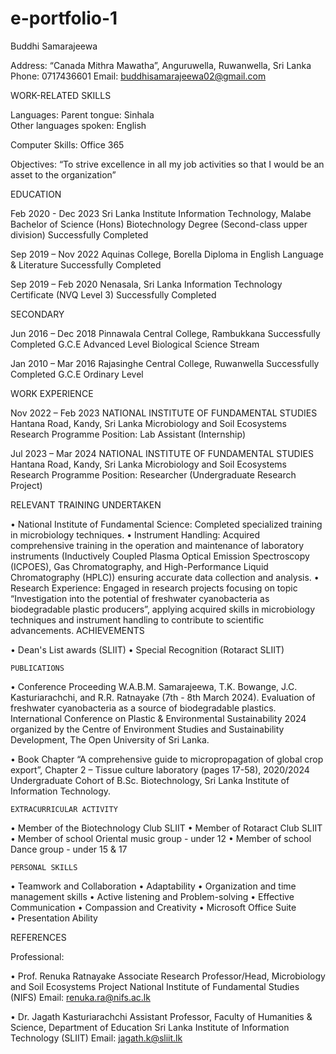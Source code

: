 # e-portfolio-1
Buddhi Samarajeewa












Address: “Canada Mithra Mawatha”, Anguruwella, Ruwanwella, Sri Lanka
Phone: 0717436601
Email: buddhisamarajeewa02@gmail.com



WORK-RELATED SKILLS

Languages:	Parent tongue:		Sinhala					
Other languages spoken:	English	

Computer Skills:	Office 365

Objectives:	“To strive excellence in all my job activities so that I would be an asset to the organization”
	
	
EDUCATION

Feb 2020 - Dec 2023			Sri Lanka Institute Information Technology, Malabe
					Bachelor of Science (Hons) Biotechnology Degree 
						(Second-class upper division)
						Successfully Completed

Sep 2019 – Nov 2022			Aquinas College, Borella
						Diploma in English Language & Literature
						Successfully Completed

Sep 2019 – Feb 2020			Nenasala, Sri Lanka
						Information Technology Certificate (NVQ Level 3) 
						Successfully Completed



SECONDARY 

Jun 2016 – Dec 2018     		Pinnawala Central College, Rambukkana 
			Successfully Completed G.C.E Advanced Level 
			Biological Science Stream		

Jan 2010 – Mar 2016     		Rajasinghe Central College, Ruwanwella
  		Successfully Completed G.C.E Ordinary Level	
		

WORK EXPERIENCE

Nov 2022 – Feb 2023			NATIONAL INSTITUTE OF FUNDAMENTAL STUDIES
		 	Hantana Road, Kandy, Sri Lanka
			Microbiology and Soil Ecosystems Research Programme
			Position: Lab Assistant (Internship)

Jul 2023 – Mar 2024			NATIONAL INSTITUTE OF FUNDAMENTAL STUDIES
		 	Hantana Road, Kandy, Sri Lanka
			Microbiology and Soil Ecosystems Research Programme
			Position: Researcher (Undergraduate Research Project)


RELEVANT TRAINING UNDERTAKEN 

•	National Institute of Fundamental Science: Completed specialized training in microbiology techniques.
•	Instrument Handling: Acquired comprehensive training in the operation and maintenance of laboratory instruments (Inductively Coupled Plasma Optical Emission Spectroscopy (ICPOES), Gas Chromatography, and High-Performance Liquid Chromatography (HPLC)) ensuring accurate data collection and analysis.
•	Research Experience: Engaged in research projects focusing on topic “Investigation into the potential of freshwater cyanobacteria as biodegradable plastic producers”, applying acquired skills in microbiology techniques and instrument handling to contribute to scientific advancements.
	ACHIEVEMENTS

•	Dean's List awards (SLIIT) 
•	Special Recognition (Rotaract SLIIT)

	PUBLICATIONS

•	Conference Proceeding
W.A.B.M. Samarajeewa, T.K. Bowange, J.C. Kasturiarachchi, and R.R. Ratnayake (7th - 8th March 2024). Evaluation of freshwater cyanobacteria as a source of biodegradable plastics. International Conference on Plastic & Environmental Sustainability 2024 organized by the Centre of Environment Studies and Sustainability Development, The Open University of Sri Lanka.

•	Book Chapter
“A comprehensive guide to micropropagation of global crop export”, Chapter 2 – Tissue culture laboratory (pages 17-58), 2020/2024 Undergraduate Cohort of B.Sc. Biotechnology, Sri Lanka Institute of Information Technology.

	EXTRACURRICULAR ACTIVITY

•	Member of the Biotechnology Club SLIIT
•	Member of Rotaract Club SLIIT
•	Member of school Oriental music group - under 12
•	Member of school Dance group - under 15 & 17

	PERSONAL SKILLS
			
•	Teamwork and Collaboration
•	Adaptability
•	Organization and time management skills 
•	Active listening and Problem-solving
•	Effective Communication
•	Compassion and Creativity
•	Microsoft Office Suite	
•	Presentation Ability



REFERENCES

Professional:

•	Prof. Renuka Ratnayake 
Associate Research Professor/Head, 
Microbiology and Soil Ecosystems Project 
National Institute of Fundamental Studies (NIFS) 
Email: renuka.ra@nifs.ac.lk 

•	Dr. Jagath Kasturiarachchi 
Assistant Professor, 
Faculty of Humanities & Science, 
Department of Education 
Sri Lanka Institute of Information Technology (SLIIT)
Email: jagath.k@sliit.lk

